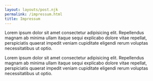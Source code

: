 ```yaml
---
layout: layouts/post.njk
permalink: /impressum.html
title: Impressum
---
```


Lorem ipsum dolor sit amet consectetur adipisicing elit. Repellendus magnam ab minima ullam itaque sequi explicabo dolore vitae repellat, perspiciatis quaerat impedit veniam cupiditate eligendi rerum voluptas necessitatibus ut optio.

Lorem ipsum dolor sit amet consectetur adipisicing elit. Repellendus magnam ab minima ullam itaque sequi explicabo dolore vitae repellat, perspiciatis quaerat impedit veniam cupiditate eligendi rerum voluptas necessitatibus ut optio.

